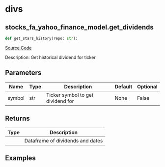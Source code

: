 # divs

## stocks_fa_yahoo_finance_model.get_dividends

```python
def get_stars_history(repo: str):
```
[Source Code](https://github.com/OpenBB-finance/OpenBBTerminal/tree/main/openbb_terminal/stocks/fundamental_analysis/yahoo_finance_model.py#L255)

Description: Get historical dividend for ticker

## Parameters

| Name | Type | Description | Default | Optional |
| ---- | ---- | ----------- | ------- | -------- |
| symbol | str | Ticker symbol to get dividend for | None | False |

## Returns

| Type | Description |
| ---- | ----------- |
|  | Dataframe of dividends and dates |

## Examples

